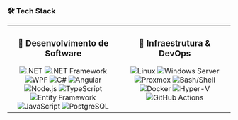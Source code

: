### 🛠️ Tech Stack

<table width="100%">
  <tr>
    <td width="50%" valign="top">
      <h3 align="center">🚀 Desenvolvimento de Software</h3>
      <div align="center">
        <img src="https://img.shields.io/badge/.NET-512BD4?style=for-the-badge&logo=dotnet&logoColor=white" alt=".NET"/>
        <img src="https://img.shields.io/badge/.NET%20Framework-512BD4?style=for-the-badge&logo=.net&logoColor=white" alt=".NET Framework"/>
        <img src="https://img.shields.io/badge/WPF-5C2D91?style=for-the-badge&logo=.net&logoColor=white" alt="WPF"/>
        <img src="https://img.shields.io/badge/C%23-239120?style=for-the-badge&logo=c-sharp&logoColor=white" alt="C#"/>
        <img src="https://img.shields.io/badge/Angular-DD0031?style=for-the-badge&logo=angular&logoColor=white" alt="Angular"/>
        <img src="https://img.shields.io/badge/Node.js-339933?style=for-the-badge&logo=nodedotjs&logoColor=white" alt="Node.js"/>
        <img src="https://img.shields.io/badge/TypeScript-3178C6?style=for-the-badge&logo=typescript&logoColor=white" alt="TypeScript"/>
        <img src="https://img.shields.io/badge/Entity%20Framework-512BD4?style=for-the-badge" alt="Entity Framework"/>
        <img src="https://img.shields.io/badge/JavaScript-F7DF1E?style=for-the-badge&logo=javascript&logoColor=black" alt="JavaScript"/>
        <img src="https://img.shields.io/badge/PostgreSQL-4169E1?style=for-the-badge&logo=postgresql&logoColor=white" alt="PostgreSQL"/>
      </div>
    </td>
    <td width="50%" valign="top">
      <h3 align="center">🔧 Infraestrutura & DevOps</h3>
      <div align="center">
        <img src="https://img.shields.io/badge/Linux-FCC624?style=for-the-badge&logo=linux&logoColor=black" alt="Linux"/>
        <img src="https://img.shields.io/badge/Windows%20Server-0078D6?style=for-the-badge&logo=windows-server&logoColor=white" alt="Windows Server"/>
        <img src="https://img.shields.io/badge/Proxmox-E52F5D?style=for-the-badge&logo=proxmos&logoColor=white" alt="Proxmox"/>
        <img src="https://img.shields.io/badge/Shell_Script-121011?style=for-the-badge&logo=gnu-bash&logoColor=white" alt="Bash/Shell"/>
        <img src="https://img.shields.io/badge/Docker-2496ED?style=for-the-badge&logo=docker&logoColor=white" alt="Docker"/>
        <img src="https://img.shields.io/badge/Hyper--V-0078D6?style=for-the-badge&logo=hyperv&logoColor=white" alt="Hyper-V"/>
        <img src="https://img.shields.io/badge/GitHub_Actions-2088FF?style=for-the-badge&logo=github-actions&logoColor=white" alt="GitHub Actions"/>
      </div>
    </td>
  </tr>
</table>
